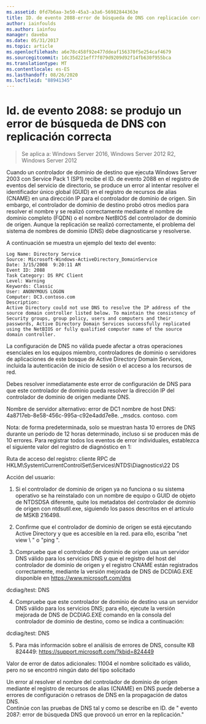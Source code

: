 ```yaml
---
ms.assetid: 0fd7b6aa-3e50-45a3-a3a6-56982844363e
title: ID. de evento 2088-error de búsqueda de DNS con replicación correcta
author: iainfoulds
ms.author: iainfou
manager: daveba
ms.date: 05/31/2017
ms.topic: article
ms.openlocfilehash: a6e78c458f92e477ddeaf156370f5e254caf4679
ms.sourcegitcommit: 1dc35d221eff7f079d9209d92f14fb630f955bca
ms.translationtype: MT
ms.contentlocale: es-ES
ms.lasthandoff: 08/26/2020
ms.locfileid: "88941345"
---
```

# <a name="event-id-2088-dns-lookup-failure-occurred-with-replication-success"></a>Id. de evento 2088: se produjo un error de búsqueda de DNS con replicación correcta

>Se aplica a: Windows Server 2016, Windows Server 2012 R2, Windows Server 2012

Cuando un controlador de dominio de destino que ejecuta Windows Server 2003 con Service Pack 1 (SP1) recibe el ID. de evento 2088 en el registro de eventos del servicio de directorio, se produce un error al intentar resolver el identificador único global (GUID) en el registro de recursos de alias (CNAME) en una dirección IP para el controlador de dominio de origen. Sin embargo, el controlador de dominio de destino probó otros medios para resolver el nombre y se realizó correctamente mediante el nombre de dominio completo (FQDN) o el nombre NetBIOS del controlador de dominio de origen. Aunque la replicación se realizó correctamente, el problema del sistema de nombres de dominio (DNS) debe diagnosticarse y resolverse.

A continuación se muestra un ejemplo del texto del evento:

```
Log Name: Directory Service
Source: Microsoft-Windows-ActiveDirectory_DomainService
Date: 3/15/2008  9:20:11 AM
Event ID: 2088
Task Category: DS RPC Client
Level: Warning
Keywords: Classic
User: ANONYMOUS LOGON
Computer: DC3.contoso.com
Description:
Active Directory could not use DNS to resolve the IP address of the source domain controller listed below. To maintain the consistency of Security groups, group policy, users and computers and their passwords, Active Directory Domain Services successfully replicated using the NetBIOS or fully qualified computer name of the source domain controller.
```

La configuración de DNS no válida puede afectar a otras operaciones esenciales en los equipos miembro, controladores de dominio o servidores de aplicaciones de este bosque de Active Directory Domain Services, incluida la autenticación de inicio de sesión o el acceso a los recursos de red.

Debes resolver inmediatamente este error de configuración de DNS para que este controlador de dominio pueda resolver la dirección IP del controlador de dominio de origen mediante DNS.

Nombre de servidor alternativo: error de DC1 nombre de host DNS: 4a8717eb-8e58-456c-995a-c92e4add7e8e. _msdcs. contoso. com

Nota: de forma predeterminada, solo se muestran hasta 10 errores de DNS durante un período de 12 horas determinado, incluso si se producen más de 10 errores.  Para registrar todos los eventos de error individuales, establezca el siguiente valor del registro de diagnóstico en 1:

Ruta de acceso del registro: cliente RPC de HKLM\System\CurrentControlSet\Services\NTDS\Diagnostics\22 DS

Acción del usuario:

1) Si el controlador de dominio de origen ya no funciona o su sistema operativo se ha reinstalado con un nombre de equipo o GUID de objeto de NTDSDSA diferente, quite los metadatos del controlador de dominio de origen con ntdsutil.exe, siguiendo los pasos descritos en el artículo de MSKB 216498.

2) Confirme que el controlador de dominio de origen se está ejecutando Active Directory y que es accesible en la red. para ello, escriba "net view \\ <source DC name> " o "ping <source DC name> ".

3) Compruebe que el controlador de dominio de origen usa un servidor DNS válido para los servicios DNS y que el registro del host del controlador de dominio de origen y el registro CNAME están registrados correctamente, mediante la versión mejorada de DNS de DCDIAG.EXE disponible en <https://www.microsoft.com/dns>

dcdiag/test: DNS

4) Compruebe que este controlador de dominio de destino usa un servidor DNS válido para los servicios DNS; para ello, ejecute la versión mejorada de DNS de DCDIAG.EXE comando en la consola del controlador de dominio de destino, como se indica a continuación:

dcdiag/test: DNS

5) Para más información sobre el análisis de errores de DNS, consulte KB 824449: <https://support.microsoft.com/?kbid=824449>

Valor de error de datos adicionales: 11004 el nombre solicitado es válido, pero no se encontró </code> ningún dato del tipo solicitado </introduction>
  <section>
    <title>Diagnóstico</title>
    <content>
      <para>Un error al resolver el nombre del controlador de dominio de origen mediante el registro de recursos de alias (CNAME) en DNS puede deberse a errores de configuración o retrasos de DNS en la propagación de datos DNS.</para>
    </content>
  </section>
  <section>
    <title>Solución</title>
    <content>
      <para>Continúe con las pruebas de DNS tal y como se describe en ID. de &quot; <link xlink:href="85b1d179-f53e-4f95-b0b8-5b1c096a8076">evento 2087: error de búsqueda DNS que provocó un error en la replicación</link>.&quot;</para>
    </content>
  </section>
  <relatedTopics />
</developerConceptualDocument>
